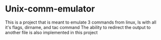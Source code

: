 # Unix-comm-emulator
This is a project that is meant to emulate 3 commands from linux, ls with all it's flags, dirname, and tac command
The ability to redirect the output to another file is also implemented in this project
